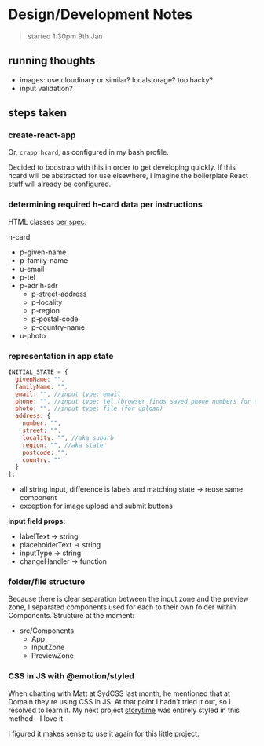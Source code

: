 # Design/Development Notes

> started 1:30pm 9th Jan

## running thoughts

- images: use cloudinary or similar? localstorage? too hacky?
- input validation?

## steps taken

### **create-react-app**

Or, `crapp hcard`, as configured in my bash profile.

Decided to boostrap with this in order to get developing quickly. If this hcard will be abstracted for use elsewhere, I imagine the boilerplate React stuff will already be configured.

### **determining required h-card data per instructions**

HTML classes [per spec](http://microformats.org/wiki/h-card):

h-card

- p-given-name
- p-family-name
- u-email
- p-tel
- p-adr h-adr
  - p-street-address
  - p-locality
  - p-region
  - p-postal-code
  - p-country-name
- u-photo

### **representation in app state**

```js
INITIAL_STATE = {
  givenName: "",
  familyName: "",
  email: "", //input type: email
  phone: "", //input type: tel (browser finds saved phone numbers for autocomplete)
  photo: "", //input type: file (for upload)
  address: {
    number: "",
    street: "",
    locality: "", //aka suburb
    region: "", //aka state
    postcode: "",
    country: ""
  }
};
```

- all string input, difference is labels and matching state -> reuse same component
- exception for image upload and submit buttons

**input field props:**

- labelText -> string
- placeholderText -> string
- inputType -> string
- changeHandler -> function

### **folder/file structure**

Because there is clear separation between the input zone and the preview zone, I separated components used for each to their own folder within Components. Structure at the moment:

- src/Components
  - App
  - InputZone
  - PreviewZone

### **CSS in JS with @emotion/styled**

When chatting with Matt at SydCSS last month, he mentioned that at Domain they're using CSS in JS. At that point I hadn't tried it out, so I resolved to learn it. My next project [storytime](https://github.com/jezzzm/storytime) was entirely styled in this method - I love it.

I figured it makes sense to use it again for this little project.
